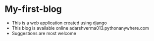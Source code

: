 # My-first-blog
* This is a web application created using django
* This blog is available online adarshverma013.pythonanywhere.com
* Suggestions are most welcome
